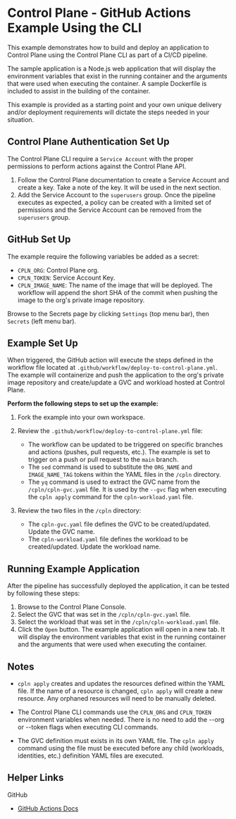 # Control Plane - GitHub Actions Example Using the CLI

This example demonstrates how to build and deploy an application to Control Plane using the Control Plane CLI as part of a CI/CD pipeline. 

The sample application is a Node.js web application that will display the environment variables that exist in the running container and the arguments that were used when executing the container. A sample Dockerfile is included to assist in the building of the container.

This example is provided as a starting point and your own unique delivery and/or deployment requirements will dictate the steps needed in your situation.

## Control Plane Authentication Set Up 

The Control Plane CLI require a `Service Account` with the proper permissions to perform actions against the Control Plane API. 

1. Follow the Control Plane documentation to create a Service Account and create a key. Take a note of the key. It will be used in the next section.
2. Add the Service Account to the `superusers` group. Once the pipeline executes as expected, a policy can be created with a limited set of permissions and the Service Account can be removed from the `superusers` group.
   
## GitHub Set Up

The example require the following variables be added as a secret:

- `CPLN_ORG`: Control Plane org.
- `CPLN_TOKEN`: Service Account Key.
- `CPLN_IMAGE_NAME`: The name of the image that will be deployed. The workflow will append the short SHA of the commit when pushing the image to the org's private image repository.

Browse to the Secrets page by clicking `Settings` (top menu bar), then `Secrets` (left menu bar).

## Example Set Up

When triggered, the GitHub action will execute the steps defined in the workflow file located at `.github/workflow/deploy-to-control-plane.yml`. The example will containerize and push the application to the org's private image repository and create/update a GVC and workload hosted at Control Plane. 

**Perform the following steps to set up the example:**

1. Fork the example into your own workspace.

2. Review the `.github/workflow/deploy-to-control-plane.yml` file:
    - The workflow can be updated to be triggered on specific branches and actions (pushes, pull requests, etc.). The example is set to trigger on a push or pull request to the `main` branch. 
    - The `sed` command is used to substitute the `ORG_NAME` and `IMAGE_NAME_TAG` tokens within the YAML files in the `/cpln` directory.
    - The `yq` command is used to extract the GVC name from the `/cpln/cpln-gvc.yaml` file. It is used by the `--gvc` flag when executing the `cpln apply` command for the `cpln-workload.yaml` file.

3. Review the two files in the `/cpln` directory:
    - The `cpln-gvc.yaml` file defines the GVC to be created/updated. Update the GVC name.
    - The `cpln-workload.yaml` file defines the workload to be created/updated. Update the workload name.

## Running Example Application

After the pipeline has successfully deployed the application, it can be tested by following these steps:

1. Browse to the Control Plane Console.
2. Select the GVC that was set in the `/cpln/cpln-gvc.yaml` file.
3. Select the workload that was set in the `/cpln/cpln-workload.yaml` file.
4. Click the `Open` button. The example application will open in a new tab. It will display the environment variables that exist in the running container and the arguments that were used when executing the container.

## Notes

- `cpln apply` creates and updates the resources defined within the YAML file. If the name of a resource is changed, `cpln apply` will create a new resource. Any orphaned resources will need to be manually deleted.

- The Control Plane CLI commands use the `CPLN_ORG` and `CPLN_TOKEN` environment variables when needed. There is no need to add the --org or --token flags when executing CLI commands.

- The GVC definition must exists in its own YAML file. The `cpln apply` command using the file must be executed before any child (workloads, identities, etc.) definition YAML files are executed.

## Helper Links

GitHub

- <a href="https://docs.github.com/en/actions" target="_blank">GitHub Actions Docs</a>
